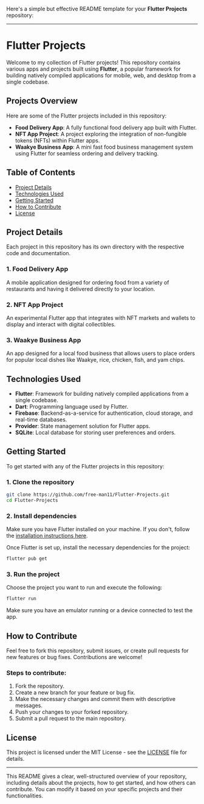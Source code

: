 Here's a simple but effective README template for your **Flutter Projects** repository:

---

# Flutter Projects

Welcome to my collection of Flutter projects! This repository contains various apps and projects built using **Flutter**, a popular framework for building natively compiled applications for mobile, web, and desktop from a single codebase.

## Projects Overview

Here are some of the Flutter projects included in this repository:

- **Food Delivery App**: A fully functional food delivery app built with Flutter.
- **NFT App Project**: A project exploring the integration of non-fungible tokens (NFTs) within Flutter apps.
- **Waakye Business App**: A mini fast food business management system using Flutter for seamless ordering and delivery tracking.

## Table of Contents

- [Project Details](#project-details)
- [Technologies Used](#technologies-used)
- [Getting Started](#getting-started)
- [How to Contribute](#how-to-contribute)
- [License](#license)

## Project Details

Each project in this repository has its own directory with the respective code and documentation.

### 1. **Food Delivery App**
A mobile application designed for ordering food from a variety of restaurants and having it delivered directly to your location. 

### 2. **NFT App Project**
An experimental Flutter app that integrates with NFT markets and wallets to display and interact with digital collectibles.

### 3. **Waakye Business App**
An app designed for a local food business that allows users to place orders for popular local dishes like Waakye, rice, chicken, fish, and yam chips.

## Technologies Used

- **Flutter**: Framework for building natively compiled applications from a single codebase.
- **Dart**: Programming language used by Flutter.
- **Firebase**: Backend-as-a-service for authentication, cloud storage, and real-time databases.
- **Provider**: State management solution for Flutter apps.
- **SQLite**: Local database for storing user preferences and orders.

## Getting Started

To get started with any of the Flutter projects in this repository:

### 1. Clone the repository
```bash
git clone https://github.com/free-man11/Flutter-Projects.git
cd Flutter-Projects
```

### 2. Install dependencies
Make sure you have Flutter installed on your machine. If you don't, follow the [installation instructions here](https://flutter.dev/docs/get-started/install).

Once Flutter is set up, install the necessary dependencies for the project:
```bash
flutter pub get
```

### 3. Run the project
Choose the project you want to run and execute the following:
```bash
flutter run
```

Make sure you have an emulator running or a device connected to test the app.

## How to Contribute

Feel free to fork this repository, submit issues, or create pull requests for new features or bug fixes. Contributions are welcome!

### Steps to contribute:

1. Fork the repository.
2. Create a new branch for your feature or bug fix.
3. Make the necessary changes and commit them with descriptive messages.
4. Push your changes to your forked repository.
5. Submit a pull request to the main repository.

## License

This project is licensed under the MIT License - see the [LICENSE](LICENSE) file for details.

---

This README gives a clear, well-structured overview of your repository, including details about the projects, how to get started, and how others can contribute. You can modify it based on your specific projects and their functionalities.
